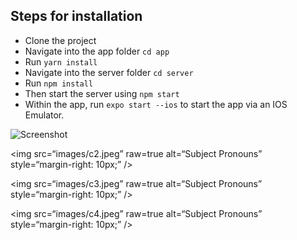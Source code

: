 ## Steps for installation

- Clone the project
- Navigate into the app folder `cd app`
- Run `yarn install`
- Navigate into the server folder `cd server`
- Run `npm install`
- Then start the server using `npm start`
- Within the app, run `expo start --ios` to start the app via an IOS Emulator.

![Screenshot](image/c1.jpeg)

<img
src=“images/c2.jpeg”
raw=true
alt=“Subject Pronouns”
style=“margin-right: 10px;”
/>

<img
src=“images/c3.jpeg”
raw=true
alt=“Subject Pronouns”
style=“margin-right: 10px;”
/>

<img
src=“images/c4.jpeg”
raw=true
alt=“Subject Pronouns”
style=“margin-right: 10px;”
/>